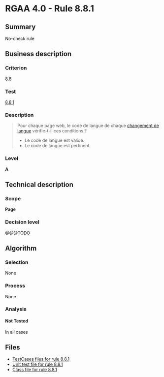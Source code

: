 # RGAA 4.0 - Rule 8.8.1

## Summary

No-check rule

## Business description

### Criterion

[8.8](https://www.numerique.gouv.fr/publications/rgaa-accessibilite/methode/criteres/#crit-8-8)

### Test

[8.8.1](https://www.numerique.gouv.fr/publications/rgaa-accessibilite/methode/criteres/#test-8-8-1)

### Description

> Pour chaque page web, le code de langue de chaque [changement de langue](https://www.numerique.gouv.fr/publications/rgaa-accessibilite/methode/glossaire/#changement-de-langue) vérifie-t-il ces conditions ?
> 
> * Le code de langue est valide.
> * Le code de langue est pertinent.

### Level

**A**


## Technical description

### Scope

**Page**

### Decision level

@@@TODO


## Algorithm

### Selection

None

### Process

None

### Analysis

#### Not Tested

In all cases


## Files

- [TestCases files for rule 8.8.1](https://gitlab.com/asqatasun/Asqatasun/-/tree/v5/rules/rules-rgaa4.0/src/test/resources/testcases/rgaa40/Rgaa40Rule080801/)
- [Unit test file for rule 8.8.1](https://gitlab.com/asqatasun/Asqatasun/-/blob/v5/rules/rules-rgaa4.0/src/test/java/org/asqatasun/rules/rgaa40/Rgaa40Rule080801Test.java)
- [Class file for rule 8.8.1](https://gitlab.com/asqatasun/Asqatasun/-/blob/v5/rules/rules-rgaa4.0/src/main/java/org/asqatasun/rules/rgaa40/Rgaa40Rule080801.java)



